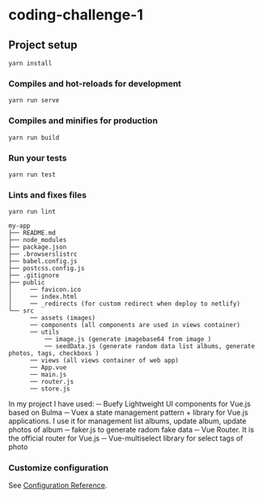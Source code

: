 # coding-challenge-1

## Project setup
```
yarn install
```

### Compiles and hot-reloads for development
```
yarn run serve
```

### Compiles and minifies for production
```
yarn run build
```

### Run your tests
```
yarn run test
```

### Lints and fixes files
```
yarn run lint
```

```
my-app
├── README.md
├── node_modules
├── package.json
├── .browserslistrc
├── babel.config.js
├── postcss.config.js
├── .gitignore
├── public
│     ── favicon.ico
│     ── index.html
│     ── _redirects (for custom redirect when deploy to netlify)
└── src
      ── assets (images)
      ── components (all components are used in views container)
      ── utils 
          ── image.js (generate imagebase64 from image )
          ── seedData.js (generate random data list albums, generate photos, tags, checkboxs )
      ── views (all views container of web app) 
      ── App.vue
      ── main.js
      ── router.js
      ── store.js
```

In my project I have used:
  ─ Buefy Lightweight UI components for Vue.js based on Bulma
  ─ Vuex a state management pattern + library for Vue.js applications. I use it for management list albums, update album, update photos of album
  ─ faker.js to generate radom fake data
  ─ Vue Router. It is the official router for Vue.js
  ─ Vue-multiselect library for select tags of photo
  

### Customize configuration
See [Configuration Reference](https://cli.vuejs.org/config/).
